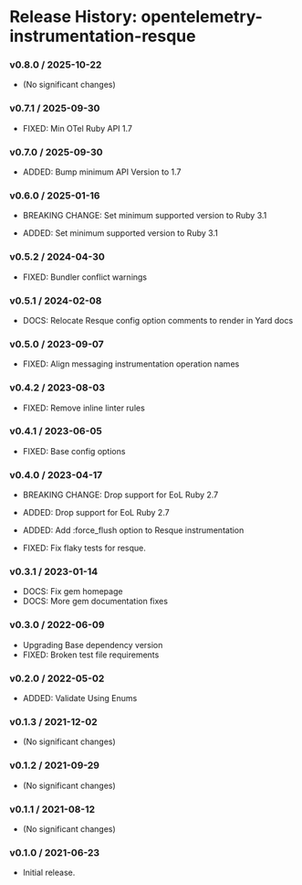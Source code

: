 # Release History: opentelemetry-instrumentation-resque

### v0.8.0 / 2025-10-22

* (No significant changes)

### v0.7.1 / 2025-09-30

* FIXED: Min OTel Ruby API 1.7

### v0.7.0 / 2025-09-30

* ADDED: Bump minimum API Version to 1.7

### v0.6.0 / 2025-01-16

* BREAKING CHANGE: Set minimum supported version to Ruby 3.1

* ADDED: Set minimum supported version to Ruby 3.1

### v0.5.2 / 2024-04-30

* FIXED: Bundler conflict warnings

### v0.5.1 / 2024-02-08

* DOCS: Relocate Resque config option comments to render in Yard docs

### v0.5.0 / 2023-09-07

* FIXED: Align messaging instrumentation operation names

### v0.4.2 / 2023-08-03

* FIXED: Remove inline linter rules

### v0.4.1 / 2023-06-05

* FIXED: Base config options 

### v0.4.0 / 2023-04-17

* BREAKING CHANGE: Drop support for EoL Ruby 2.7 

* ADDED: Drop support for EoL Ruby 2.7 
* ADDED: Add :force_flush option to Resque instrumentation 
* FIXED: Fix flaky tests for resque. 

### v0.3.1 / 2023-01-14

* DOCS: Fix gem homepage 
* DOCS: More gem documentation fixes 

### v0.3.0 / 2022-06-09

* Upgrading Base dependency version
* FIXED: Broken test file requirements 

### v0.2.0 / 2022-05-02

* ADDED: Validate Using Enums 

### v0.1.3 / 2021-12-02

* (No significant changes)

### v0.1.2 / 2021-09-29

* (No significant changes)

### v0.1.1 / 2021-08-12

* (No significant changes)

### v0.1.0 / 2021-06-23

* Initial release.
